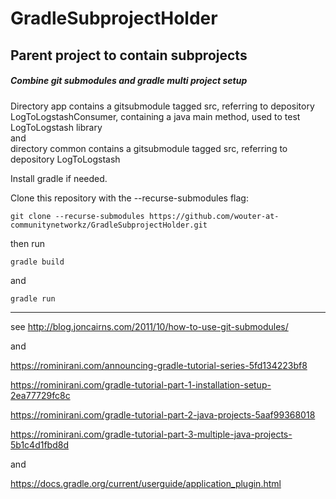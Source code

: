 # GradleSubprojectHolder
## Parent project to contain subprojects

##### Combine git submodules and gradle multi project setup

Directory app contains a gitsubmodule tagged src, referring to depository LogToLogstashConsumer, containing a java main method, used to test LogToLogstash library  
and  
directory common contains a gitsubmodule tagged src, referring to depository LogToLogstash

Install gradle if needed.

Clone this repository with the --recurse-submodules flag: 


    git clone --recurse-submodules https://github.com/wouter-at-communitynetworkz/GradleSubprojectHolder.git
    
    
then run 

    gradle build

and  

    gradle run


---

see http://blog.joncairns.com/2011/10/how-to-use-git-submodules/

and 

https://rominirani.com/announcing-gradle-tutorial-series-5fd134223bf8

https://rominirani.com/gradle-tutorial-part-1-installation-setup-2ea77729fc8c

https://rominirani.com/gradle-tutorial-part-2-java-projects-5aaf99368018

https://rominirani.com/gradle-tutorial-part-3-multiple-java-projects-5b1c4d1fbd8d


and

https://docs.gradle.org/current/userguide/application_plugin.html

